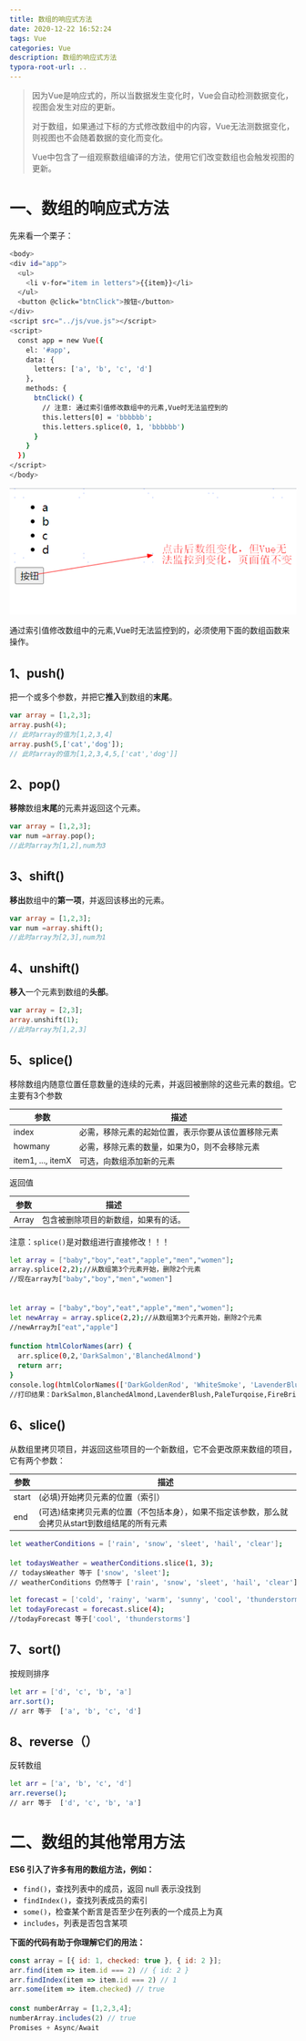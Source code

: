 ```yaml
---
title: 数组的响应式方法
date: 2020-12-22 16:52:24
tags: Vue
categories: Vue
description: 数组的响应式方法
typora-root-url: ..
---
```


> 因为Vue是响应式的，所以当数据发生变化时，Vue会自动检测数据变化，视图会发生对应的更新。
>
> 对于数组，如果通过下标的方式修改数组中的内容，Vue无法测数据变化，则视图也不会随着数据的变化而变化。
>
> Vue中包含了一组观察数组编译的方法，使用它们改变数组也会触发视图的更新。

# 一、数组的响应式方法

先来看一个栗子：

```bash
<body>
<div id="app">
  <ul>
    <li v-for="item in letters">{{item}}</li>
  </ul>
  <button @click="btnClick">按钮</button>
</div>
<script src="../js/vue.js"></script>
<script>
  const app = new Vue({
    el: '#app',
    data: {
      letters: ['a', 'b', 'c', 'd']
    },
    methods: {
      btnClick() {
        // 注意: 通过索引值修改数组中的元素,Vue时无法监控到的
        this.letters[0] = 'bbbbbb';
        this.letters.splice(0, 1, 'bbbbbb')
      }
    }
  })
</script>
</body>
```

![image-20201222182444845](/images/vue-03/image-20201222182444845.png)

通过索引值修改数组中的元素,Vue时无法监控到的，必须使用下面的数组函数来操作。

## 1、push()

把一个或多个参数，并把它**推入**到数组的**末尾**。

```php
var array = [1,2,3];
array.push(4);
// 此时array的值为[1,2,3,4]
array.push(5,['cat','dog']);
// 此时array的值为[1,2,3,4,5,['cat','dog']]
```

## 2、pop()

**移除**数组**末尾**的元素并返回这个元素。

```php
var array = [1,2,3];
var num =array.pop();
//此时array为[1,2],num为3
```

## 3、shift()

**移出**数组中的**第一项**，并返回该移出的元素。

```php
var array = [1,2,3];
var num =array.shift();
//此时array为[2,3],num为1
```

## 4、unshift()

**移入**一个元素到数组的**头部**。

```php
var array = [2,3];
array.unshift(1);
//此时array为[1,2,3]
```

## 5、splice()

 移除数组内随意位置任意数量的连续的元素，并返回被删除的这些元素的数组。它主要有3个参数

| 参数              | 描述                                               |
| ----------------- | -------------------------------------------------- |
| index             | 必需，移除元素的起始位置，表示你要从该位置移除元素 |
| howmany           | 必需，移除元素的数量，如果为0，则不会移除元素      |
| item1, ..., itemX | 可选，向数组添加新的元素                           |

返回值

| 参数  | 描述                                 |
| ----- | ------------------------------------ |
| Array | 包含被删除项目的新数组，如果有的话。 |

注意：`splice()`是对数组进行直接修改！！！



```bash
let array = ["baby","boy","eat","apple","men","women"];
array.splice(2,2);//从数组第3个元素开始，删除2个元素
//现在array为["baby","boy","men","women"]


let array = ["baby","boy","eat","apple","men","women"];
let newArray = array.splice(2,2);//从数组第3个元素开始，删除2个元素
//newArray为["eat","apple"]

function htmlColorNames(arr) {
  arr.splice(0,2,'DarkSalmon','BlanchedAlmond')
  return arr;
} 
console.log(htmlColorNames(['DarkGoldenRod', 'WhiteSmoke', 'LavenderBlush', 'PaleTurqoise', 'FireBrick']));
//打印结果：DarkSalmon,BlanchedAlmond,LavenderBlush,PaleTurqoise,FireBrick
```

## 6、slice()

从数组里拷贝项目，并返回这些项目的一个新数组，它不会更改原来数组的项目，它有两个参数：

| 参数  | 描述                                                         |
| ----- | ------------------------------------------------------------ |
| start | (必填)开始拷贝元素的位置（索引）                             |
| end   | (可选)结束拷贝元素的位置（不包括本身），如果不指定该参数，那么就会拷贝从start到数组结尾的所有元素 |

```bash
let weatherConditions = ['rain', 'snow', 'sleet', 'hail', 'clear'];

let todaysWeather = weatherConditions.slice(1, 3);
// todaysWeather 等于 ['snow', 'sleet'];
// weatherConditions 仍然等于 ['rain', 'snow', 'sleet', 'hail', 'clear']
```

```bash
let forecast = ['cold', 'rainy', 'warm', 'sunny', 'cool', 'thunderstorms'];
let todayForecast = forecast.slice(4);
//todayForecast 等于['cool', 'thunderstorms']
```

## 7、sort()

按规则排序

```bash
let arr = ['d', 'c', 'b', 'a']
arr.sort(); 
// arr 等于  ['a', 'b', 'c', 'd']
```

## 8、reverse（）

反转数组

```bash
let arr = ['a', 'b', 'c', 'd']
arr.reverse(); 
// arr 等于  ['d', 'c', 'b', 'a']
```

# 二、数组的其他常用方法

**ES6 引入了许多有用的数组方法，例如：**

- `find()`，查找列表中的成员，返回 null 表示没找到
- `findIndex()`，查找列表成员的索引
- `some()`，检查某个断言是否至少在列表的一个成员上为真
- `includes`，列表是否包含某项

**下面的代码有助于你理解它们的用法：**

```js
const array = [{ id: 1, checked: true }, { id: 2 }];
arr.find(item => item.id === 2) // { id: 2 }
arr.findIndex(item => item.id === 2) // 1
arr.some(item => item.checked) // true

const numberArray = [1,2,3,4];
numberArray.includes(2) // true
Promises + Async/Await
```